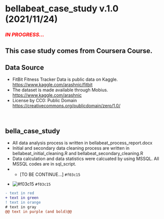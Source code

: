 # bellabeat_case_study v.1.0 (2021/11/24)
### *<span style="color:red">**IN PROGRESS...**</span>*

## This case study comes from Coursera Course.

## Data Source
* FitBit Fitness Tracker Data is public data on Kaggle.
<https://www.kaggle.com/arashnic/fitbit> 
* The dataset is made available through Mobius.
<https://www.kaggle.com/arashnic>
* License by CC0: Public Domain
<https://creativecommons.org/publicdomain/zero/1.0/>
<br />

## bella_case_study
* All data analysis process is written in bellabeat_process_report.docx
* Initial and secondary data cleaning process are written in bellabeat_initial_cleaning.R and bellabeat_secondary_cleaning.R
* Data calculation and data statistics were calcuated by using MSSQL. All MSSQL codes are in sql_script.
* - [TO BE CONTINUE...] `#f03c15`


- ![#f03c15](https://via.placeholder.com/15/f03c15/000000?text=+) `#f03c15`




```diff
- text in red
+ text in green
! text in orange
# text in gray
@@ text in purple (and bold)@@
```
